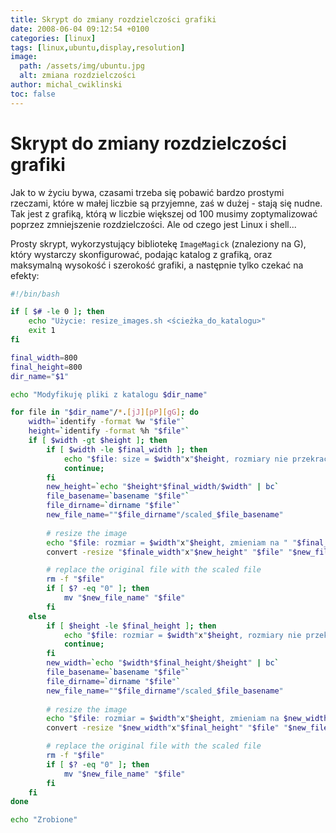 ```yaml
---
title: Skrypt do zmiany rozdzielczości grafiki
date: 2008-06-04 09:12:54 +0100
categories: [linux]
tags: [linux,ubuntu,display,resolution]
image:
  path: /assets/img/ubuntu.jpg
  alt: zmiana rozdzielczości
author: michal_cwiklinski
toc: false
---
```


# Skrypt do zmiany rozdzielczości grafiki

Jak to w życiu bywa, czasami trzeba się pobawić bardzo prostymi rzeczami, które w małej liczbie są przyjemne, zaś w dużej - stają się nudne. Tak jest z grafiką, którą w liczbie większej od 100 musimy zoptymalizować poprzez zmniejszenie rozdzielczości. Ale od czego jest Linux i shell...

Prosty skrypt, wykorzystujący bibliotekę `ImageMagick` (znaleziony na G), który wystarczy skonfigurować, podając katalog z grafiką, oraz maksymalną wysokość i szerokość grafiki, a następnie tylko czekać na efekty:

```bash
#!/bin/bash

if [ $# -le 0 ]; then
    echo "Użycie: resize_images.sh <ścieżka_do_katalogu>"
    exit 1
fi

final_width=800
final_height=800
dir_name="$1"

echo "Modyfikuję pliki z katalogu $dir_name"

for file in "$dir_name"/*.[jJ][pP][gG]; do
    width=`identify -format %w "$file"`
    height=`identify -format %h "$file"`
    if [ $width -gt $height ]; then
        if [ $width -le $final_width ]; then
            echo "$file: size = $width"x"$height, rozmiary nie przekraczają maksimum! Zmiany nie dokonano"
            continue;
        fi
        new_height=`echo "$height*$final_width/$width" | bc`
        file_basename=`basename "$file"`
        file_dirname=`dirname "$file"`
        new_file_name=""$file_dirname"/scaled_$file_basename"
     
        # resize the image
        echo "$file: rozmiar = $width"x"$height, zmieniam na " "$final_width"x"$new_height"
        convert -resize "$finale_width"x"$new_height" "$file" "$new_file_name"

        # replace the original file with the scaled file
        rm -f "$file"
        if [ $? -eq "0" ]; then
            mv "$new_file_name" "$file"
        fi
    else
        if [ $height -le $final_height ]; then
            echo "$file: rozmiar = $width"x"$height, rozmiary nie przekraczają maksimum! Zmiany nie dokonano"
            continue;
        fi
        new_width=`echo "$width*$final_height/$height" | bc`
        file_basename=`basename "$file"`
        file_dirname=`dirname "$file"`
        new_file_name=""$file_dirname"/scaled_$file_basename"
    
        # resize the image
        echo "$file: rozmiar = $width"x"$height, zmieniam na $new_width"x"$final_height"    
        convert -resize "$new_width"x"$final_height" "$file" "$new_file_name"

        # replace the original file with the scaled file
        rm -f "$file"
        if [ $? -eq "0" ]; then
            mv "$new_file_name" "$file"
        fi
    fi
done

echo "Zrobione"
```